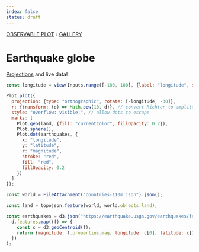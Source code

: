 ```yaml
---
index: false
status: draft
---
```


<div style="color: grey; font: 13px/25.5px var(--sans-serif); text-transform: uppercase;"><h1 style="display: none;">Plot: Earthquake globe</h1><a href="/plot">Observable Plot</a> › <a href="/@observablehq/plot-gallery">Gallery</a></div>

# Earthquake globe

[Projections](https://observablehq.com/plot/features/projections) and live data!

```js
const longitude = view(Inputs.range([-180, 180], {label: "longitude", step: 1, value: 90}));
```

```js echo
Plot.plot({
  projection: {type: "orthographic", rotate: [-longitude, -30]},
  r: {transform: (d) => Math.pow(10, d)}, // convert Richter to amplitude
  style: "overflow: visible;", // allow dots to escape
  marks: [
    Plot.geo(land, {fill: "currentColor", fillOpacity: 0.2}),
    Plot.sphere(),
    Plot.dot(earthquakes, {
      x: "longitude",
      y: "latitude",
      r: "magnitude",
      stroke: "red",
      fill: "red",
      fillOpacity: 0.2
    })
  ]
});
```

```js echo
const world = FileAttachment("countries-110m.json").json();
```

```js echo
const land = topojson.feature(world, world.objects.land);
```

```js echo
const earthquakes = d3.json("https://earthquake.usgs.gov/earthquakes/feed/v1.0/summary/2.5_week.geojson").then((d) =>
  d.features.map((f) => {
    const c = d3.geoCentroid(f);
    return {magnitude: f.properties.mag, longitude: c[0], latitude: c[1]};
  })
);
```
